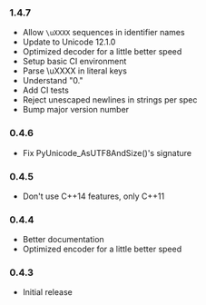 ### 1.4.7

* Allow ``\uXXXX`` sequences in identifier names
* Update to Unicode 12.1.0
* Optimized decoder for a little better speed
* Setup basic CI environment
* Parse \uXXXX in literal keys
* Understand "0."
* Add CI tests
* Reject unescaped newlines in strings per spec
* Bump major version number

### 0.4.6

* Fix PyUnicode_AsUTF8AndSize()'s signature

### 0.4.5

* Don't use C++14 features, only C++11

### 0.4.4

* Better documentation
* Optimized encoder for a little better speed

### 0.4.3

* Initial release
